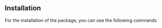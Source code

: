 ## Installation

For the installation of the package, you can use the following commands

<div>
<NpmCode></NpmCode>
</div>
